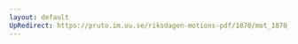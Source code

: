 ```yaml
---
layout: default
UpRedirect: https://pruto.im.uu.se/riksdagen-motions-pdf/1870/mot_1870__ak__161/mot_1870__ak__161-002.pdf
---
```

